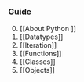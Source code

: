 ### Guide

0.  [[About Python ]]
1. [[Datatypes]]
2. [[Iteration]]
3. [[Functions]]
4. [[Classes]]
5. [[Objects]]
